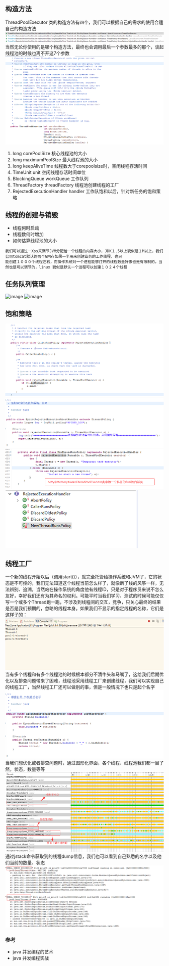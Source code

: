 ## 构造方法
ThreadPoolExecutor 类的构造方法有四个，我们可以根据自己的需求的使用合适自己的构造方法
![image](https://github.com/wujiangchao/blog/blob/master/concurrent/images/ThreadPoolExcutor.png)
当然无论你使用的是哪个构造方法，最终也会调用最后一个参数最多的那个，谈起线程池的时候也离不开这7个参数
![image](https://raw.githubusercontent.com/wujiangchao/blog/master/concurrent/images/constructor-seven.png)
1. long corePoolSize 核心线程池的大小
2. long maximumPoolSize 最大线程池的大小
3. long keepAliveTime 线程数大于corepoolsize时，空闲线程存活时间
4. TimeUnit unit 空闲线程存活时间单位
5. BlockingQueue workQueue 工作队列
6. ThreadFactory threadFactory 线程池创建线程的工厂
7. RejectedExecutionHandler handler 工作队饱和以后，针对新任务的饱和策略
## 线程的创建与销毁
- 线程何时启动
- 线程数何时增加
- 如何估算线程池的大小
```
我们可以通过－Xss来调节JVM分配给一个线程的内存大小，JDK１.5以上貌似是１M以上，我们公司tomcat默认的两个G内存如果一半用来创建业务的工作线程，也只   
能创建１０００个线程左右，而操作系统对一个进程能够打开的线程数量好像也是有限制的，当然也是可以调节的，linux 貌似是默认一个进程可以创建１０２４个线程
```
 
## 任务队列管理
![image]()
![image]()
## 饱和策略
![image](https://raw.githubusercontent.com/wujiangchao/blog/master/concurrent/images/RejectHandle-caller.png)
![image](https://raw.githubusercontent.com/wujiangchao/blog/master/concurrent/images/RejectHandle-discard.png)
![image](https://raw.githubusercontent.com/wujiangchao/blog/master/concurrent/images/RejectHandle-netty.png)
![image](https://raw.githubusercontent.com/wujiangchao/blog/master/concurrent/images/RejectHandleHierarchy.png)
## 线程工厂
一个新的线程开始以后（调用start()），就完全托管给操作系统和JVM了，它的状态是不可控的，我们无法知道这个线程当前怎么样了，就像断了线的风筝一样，无法辨别、追溯，当然站在操作系统的角度他有线程ID，只是对于程序员来说不怎么友好，幸好我们还有为其命名的权利。可能平时当我们学习、测试的时候可能仅仅写一个或多个Thread跑一跑，不涉及到线程间的交互，竞争，只关心最终的结果是否是我们预期的，忽略的线程本身。如果我们不显示的指定线程的名称，它们是这样子的：
![image](https://raw.githubusercontent.com/wujiangchao/blog/master/concurrent/images/ThreadName-default.png)
当有多个线程和有多个线程池的时候根本都分不清牛头和马嘴了，这给我们后期优化以及排查问题带来了困难，线程池采用线程工厂来创建线程，我们可以实现自己的线程工厂，当然线程工厂还可以做别的事，但是一般情况下也只是起个名字
![image](https://raw.githubusercontent.com/wujiangchao/blog/master/concurrent/images/ThreadName-code.png)
当我们想优化或者排查问题时，通过图形化界面，各个线程、线程池我们都一目了然，状态，数量等等
![image](https://raw.githubusercontent.com/wujiangchao/blog/master/concurrent/images/ThreadName-jprofile.png)
通过jstack命令获取到的线程dump信息，我们也可以看到自己熟悉的名字以及他们当前的数量、状态
![image](https://raw.githubusercontent.com/wujiangchao/blog/master/concurrent/images/ThreadName-jstack.png)

### 参考
- java 并发编程的艺术
- java 并发编程实战
